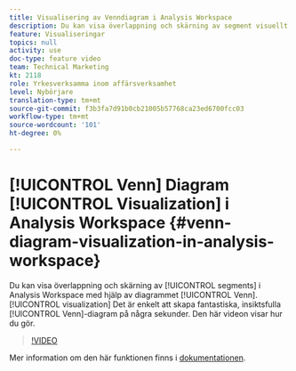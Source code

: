 ```yaml
---
title: Visualisering av Venndiagram i Analysis Workspace
description: Du kan visa överlappning och skärning av segment visuellt i Analysis Workspace med hjälp av Venndiagram. Det är enkelt att skapa fantastiska, insiktsfulla Venn-diagram på några sekunder. Den här videon visar hur du gör.
feature: Visualiseringar
topics: null
activity: use
doc-type: feature video
team: Technical Marketing
kt: 2118
role: Yrkesverksamma inom affärsverksamhet
level: Nybörjare
translation-type: tm+mt
source-git-commit: f3b3fa7d91b0cb21005b57768ca23ed6700fcc03
workflow-type: tm+mt
source-wordcount: '101'
ht-degree: 0%

---
```



# [!UICONTROL Venn] Diagram  [!UICONTROL Visualization] i Analysis Workspace  {#venn-diagram-visualization-in-analysis-workspace}

Du kan visa överlappning och skärning av [!UICONTROL segments] i Analysis Workspace med hjälp av diagrammet [!UICONTROL Venn]. [!UICONTROL visualization] Det är enkelt att skapa fantastiska, insiktsfulla [!UICONTROL Venn]-diagram på några sekunder. Den här videon visar hur du gör.

>[!VIDEO](https://video.tv.adobe.com/v/23987/?quality=12)

Mer information om den här funktionen finns i [dokumentationen](https://marketing.adobe.com/resources/help/en_US/analytics/analysis-workspace/venn.html).
